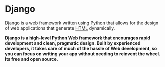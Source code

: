 # Django



Django is a web framework written using [Python](/wiki/Python) that allows for the design of web applications that generate [HTML](/wiki/HTML) dynamically.



**Django is a high-level Python Web framework that encourages rapid development and clean, pragmatic design. Built by experienced developers, it takes care of much of the hassle of Web development, so you can focus on writing your app without needing to reinvent the wheel. Its free and open source.**
